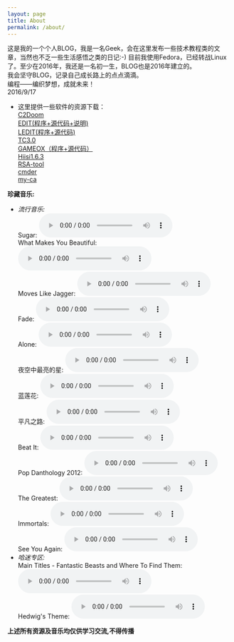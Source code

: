 ```yaml
---
layout: page
title: About
permalink: /about/
---
```


这是我的一个个人BLOG，我是一名Geek，会在这里发布一些技术教程类的文章，当然也不乏一些生活感悟之类的日记:-)
目前我使用Fedora，已经转战Linux了。至少在2016年，我还是一名初一生，BLOG也是2016年建立的。  
我会坚守BLOG，记录自己成长路上的点点滴滴。  
编程——编织梦想，成就未来！  
2016/9/17  
- 这里提供一些软件的资源下载：  
[C2Doom](/download/C2Doom.rar)  
[EDIT(程序+源代码+说明)](/download/EDIT.rar)  
[LEDIT(程序+源代码)](/download/LEDIT.zip)  
[TC3.0](/download/TC3.0.exe)  
[GAMEOX（程序+源代码）](/download/GAMEOX.zip)  
[Hiisi1.6.3](/download/Hiisi1.6.3.rar)  
[RSA-tool](/download/RSA-tool.zip)  
[cmder](/download/cmder_mini.zip)  
[my-ca](/download/my-ca.crt)
       
**珍藏音乐:**  
- *流行音乐:*  
Sugar: <audio src="/music/Sugar.mp3" controls="controls" loop="loop"></audio>  
What Makes You Beautiful: <audio src="/music/What Makes You Beautiful.mp3" controls="controls" loop="loop"></audio>  
Moves Like Jagger: <audio src="/music/Moves Like Jagger.mp3" controls="controls" loop="loop"></audio>  
Fade: <audio src="/music/Fade.mp3" controls="controls" loop="loop"></audio>  
Alone: <audio src="/music/Alone.mp3" controls="controls" loop="loop"></audio>  
夜空中最亮的星: <audio src="/music/夜空中最亮的星.mp3" controls="controls" loop="loop"></audio>  
蓝莲花: <audio src="/music/蓝莲花.mp3" controls="controls" loop="loop"></audio>  
平凡之路: <audio src="/music/平凡之路.mp3" controls="controls" loop="loop"></audio>  
Beat It: <audio src="/music/Beat It.mp3" controls="controls" loop="loop"></audio>  
Pop Danthology 2012: <audio src="/music/Pop Danthology 2012.mp3" controls="controls" loop="loop"></audio>  
The Greatest: <audio src="/music/The Greatest.mp3" controls="controls" loop="loop"></audio>  
Immortals: <audio src="/music/Immortals.mp3" controls="controls" loop="loop"></audio>  
See You Again: <audio src="/music/See You Again.mp3" controls="controls" loop="loop"></audio>  
- *哈迷专区:*  
Main Titles - Fantastic Beasts and Where To Find Them: <audio src="/music/Main Titles - Fantastic Beasts and Where To Find Them.mp3" controls="controls" loop="loop"></audio>  
Hedwig's Theme: <audio src="/music/Hedwig's Theme.mp3" controls="controls" loop="loop"></audio>  
  
  
  
  
**上述所有资源及音乐均仅供学习交流,不得传播**
